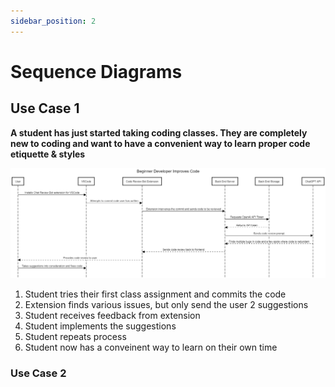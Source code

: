 ```yaml
---
sidebar_position: 2
---
```


# Sequence Diagrams

## Use Case 1
**A student has just started taking coding classes. They are completely new to coding and want to have a convenient way to learn proper code etiquette & styles**

![image](/documentation/static/img/SequenceDiagram1.png)

1. Student tries their first class assignment and commits the code
2. Extension finds various issues, but only send the user 2 suggestions
3. Student receives feedback from extension
4. Student implements the suggestions
5. Student repeats process
6. Student now has a conveinent way to learn on their own time

### Use Case 2
